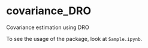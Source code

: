 # covariance_DRO
Covariance estimation using DRO

To see the usage of the package, look at `Sample.ipynb`.
